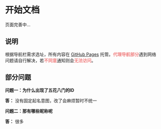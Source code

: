 # 开始文档

页面完善中...

## 说明

根据导航栏需求选址，所有内容在 [GitHub Pages](https://github.com/) 托管。<strong style="color: #F08080;">代理导航部分</strong>遇到网络问题请自行解决，若<strong style="color: #F08080;">不同意</strong>通知则会<strong style="color: #F08080;">无法访问</strong>。

## 部分问题

**问题一：为什么出现了五花八门的ID**

**答：** 没有固定起名意图，改了会麻烦暂时不统一

**问题二：那有哪些昵称呢**

**答：** 很多
